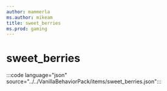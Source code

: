 ```yaml
---
author: mammerla
ms.author: mikeam
title: sweet_berries
ms.prod: gaming
---
```


# sweet_berries

:::code language="json" source="../../VanillaBehaviorPack/items/sweet_berries.json":::